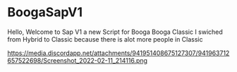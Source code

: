 # BoogaSapV1

Hello, Welcome to Sap V1 a new Script for Booga Booga Classic I swiched from Hybrid to Classic because there is alot more people in Classic

https://media.discordapp.net/attachments/941951408675127307/941963712657522698/Screenshot_2022-02-11_214116.png
